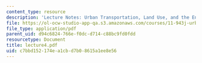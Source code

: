 ```yaml
---
content_type: resource
description: 'Lecture Notes: Urban Transportation, Land Use, and the Environment'
file: https://ol-ocw-studio-app-qa.s3.amazonaws.com/courses/11-943j-urban-transportation-land-use-and-the-environment-spring-2002/c7bbd152174ea1cbd7b08615a1ee8e56_lecture4.pdf
file_type: application/pdf
parent_uid: d94c6824-766e-f0dc-d714-c88bc9fd0fdd
resourcetype: Document
title: lecture4.pdf
uid: c7bbd152-174e-a1cb-d7b0-8615a1ee8e56
---
```

